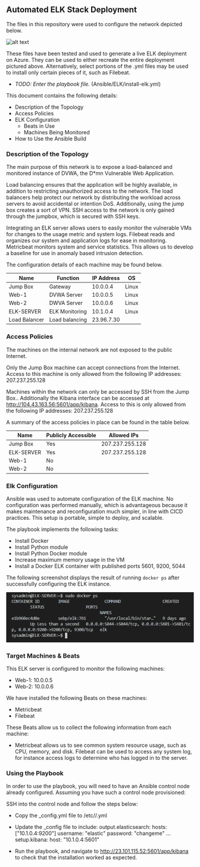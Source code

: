 ## Automated ELK Stack Deployment

The files in this repository were used to configure the network depicted below.

![alt text](https://github.com/edwards-je/InfoSecProjects/blob/main/Diagrams/Network.Map_CatFacts.with.ELK.png "Network Diagram")

These files have been tested and used to generate a live ELK deployment on Azure. They can be used to either recreate the entire deployment pictured above. Alternatively, select portions of the .yml files may be used to install only certain pieces of it, such as Filebeat.

  - _TODO: Enter the playbook file._ (Ansible/ELK/install-elk.yml)

This document contains the following details:
- Description of the Topology
- Access Policies
- ELK Configuration
  - Beats in Use
  - Machines Being Monitored
- How to Use the Ansible Build


### Description of the Topology

The main purpose of this network is to expose a load-balanced and monitored instance of DVWA, the D*mn Vulnerable Web Application.

Load balancing ensures that the application will be highly available, in addition to restricting unauthorized access to the network. The load balancers help protect our network by distributing the workload across servers to avoid accidental or intention DoS. Additionally, using the jump box creates a sort of VPN. SSH access to the network is only gained through the jumpbox, which is secured with SSH keys.


Integrating an ELK server allows users to easily monitor the vulnerable VMs for changes to the usage metric and system logs. Filebeat reads and organizes our system and application logs for ease in monitoring. Metricbeat monitors system and service statistics. This allows us to develop a baseline for use in anomaly based intrusion detection.






The configuration details of each machine may be found below.


| Name           | Function       | IP Address | OS    |
|----------------|----------------|------------|-------|
| Jump Box       | Gateway        | 10.0.0.4   | Linux |
| Web-1          | DVWA Server    | 10.0.0.5   | Linux |
| Web-2          | DWVA Server    | 10.0.0.6   | Linux |
| ELK-SERVER     | ELK Monitoring | 10.1.0.4   | Linux |
| Load Balancer  | Load balancing | 23.96.7.30 |       |


### Access Policies

The machines on the internal network are not exposed to the public Internet. 

Only the Jump Box machine can accept connections from the Internet. Access to this machine is only allowed from the following IP addresses:
207.237.255.128

Machines within the network can only be accessed by SSH from the Jump Box..
Additionally the Kibana interface can be accessed at http://104.43.163.56:5601/app/kibana. Access to this is only allowed from the following IP addresses:
207.237.255.128


A summary of the access policies in place can be found in the table below.

| Name       | Publicly Accessible | Allowed IPs     |
|------------|---------------------|-----------------|
| Jump Box   | Yes                 | 207.237.255.128 |
| ELK-SERVER | Yes                 | 207.237.255.128 |
| Web-1      | No                  |                 |
| Web-2      | No                  |                 |


### Elk Configuration

Ansible was used to automate configuration of the ELK machine. No configuration was performed manually, which is advantageous because it makes maintenance and reconfiguration much simpler, in line with CICD practices. This setup is portable, simple to deploy, and scalable.



The playbook implements the following tasks:
-  Install Docker
-  Install Python module
-  Install Python Docker module
-  Increase maximum memory usage in the VM
-  Install a Docker ELK container with published ports 5601, 9200, 5044

The following screenshot displays the result of running `docker ps` after successfully configuring the ELK instance.

![docker ps pic](Images/docker_ps_output.png)

### Target Machines & Beats
This ELK server is configured to monitor the following machines:
- Web-1: 10.0.0.5
- Web-2: 10.0.0.6

We have installed the following Beats on these machines:
- Metricbeat
- Filebeat

These Beats allow us to collect the following information from each machine:
- Metricbeat allows us to see common system resource usage, such as CPU, memory, and disk. Filebeat can be used to access any system log, for instance access logs to determine who has logged in to the server.


### Using the Playbook
In order to use the playbook, you will need to have an Ansible control node already configured. Assuming you have such a control node provisioned: 

SSH into the control node and follow the steps below:
- Copy the <beat>_config.yml file to /etc/<beat>/<beat>.yml
- Update the <beat>_config file to include:
output.elasticsearch:
hosts: ["10.1.0.4:9200"]
username: "elastic"
password: "changeme"
...
setup.kibana:
host: "10.1.0.4:5601"


- Run the playbook, and navigate to http://23.101.115.52:5601/app/kibana to check that the installation worked as expected.


